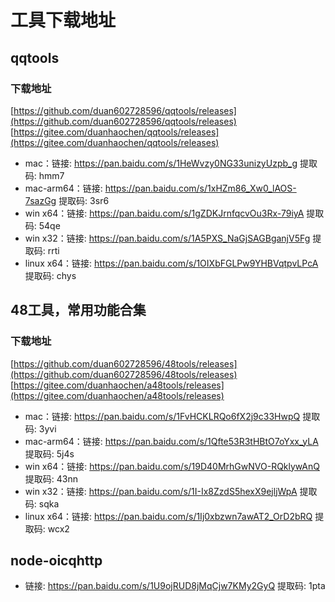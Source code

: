 # 工具下载地址

## qqtools

### 下载地址
[https://github.com/duan602728596/qqtools/releases](https://github.com/duan602728596/qqtools/releases)   
[https://gitee.com/duanhaochen/qqtools/releases](https://gitee.com/duanhaochen/qqtools/releases)
* mac：链接: https://pan.baidu.com/s/1HeWvzy0NG33unizyUzpb_g 提取码: hmm7
* mac-arm64：链接: https://pan.baidu.com/s/1xHZm86_Xw0_lAOS-7sazGg 提取码: 3sr6
* win x64：链接: https://pan.baidu.com/s/1gZDKJrnfqcvOu3Rx-79iyA 提取码: 54qe
* win x32：链接: https://pan.baidu.com/s/1A5PXS_NaGjSAGBganjV5Fg 提取码: rrti
* linux x64：链接: https://pan.baidu.com/s/1OIXbFGLPw9YHBVqtpvLPcA 提取码: chys

## 48工具，常用功能合集

### 下载地址
[https://github.com/duan602728596/48tools/releases](https://github.com/duan602728596/48tools/releases)   
[https://gitee.com/duanhaochen/a48tools/releases](https://gitee.com/duanhaochen/a48tools/releases)
* mac：链接: https://pan.baidu.com/s/1FvHCKLRQo6fX2j9c33HwpQ 提取码: 3yvi
* mac-arm64：链接: https://pan.baidu.com/s/1Qfte53R3tHBtO7oYxx_yLA 提取码: 5j4s
* win x64：链接: https://pan.baidu.com/s/19D40MrhGwNVO-RQklywAnQ 提取码: 43nn
* win x32：链接: https://pan.baidu.com/s/1I-Ix8ZzdS5hexX9ejljWpA 提取码: sqka
* linux x64：链接: https://pan.baidu.com/s/1Ij0xbzwn7awAT2_OrD2bRQ 提取码: wcx2

## node-oicqhttp

* 链接: https://pan.baidu.com/s/1U9ojRUD8jMqCjw7KMy2GyQ 提取码: 1pta
